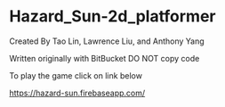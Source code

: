 # Hazard_Sun-2d_platformer
Created By Tao Lin, Lawrence Liu, and Anthony Yang

Written originally with BitBucket
DO NOT copy code

To play the game click on link below

https://hazard-sun.firebaseapp.com/
